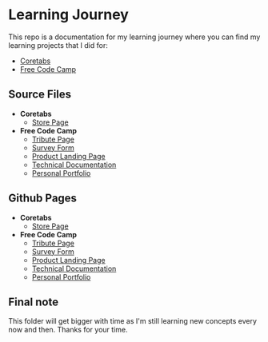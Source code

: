 # Learning Journey

This repo is a documentation for my learning journey where you can find my learning projects that I did for:

- [Coretabs](https://coretabs.net/)
- [Free Code Camp](https://www.freecodecamp.org/)

## Source Files

- **Coretabs**
  - [Store Page](coretabs/store/)
- **Free Code Camp**
  - [Tribute Page](free-code-camp/01-html+css/01-tribute-page/)
  - [Survey Form](free-code-camp/01-html+css/02-survey-form/)
  - [Product Landing Page](free-code-camp/01-html+css/03-product-landing-page/)
  - [Technical Documentation](free-code-camp/01-html+css/04-technical-documentation/)
  - [Personal Portfolio](free-code-camp/01-html+css/05-personal-portfolio/)

## Github Pages

- **Coretabs**
  - [Store Page](https://omaronweb.github.io/learning-journey/coretabs/store/index.html)
- **Free Code Camp**
  - [Tribute Page](https://omaronweb.github.io/learning-journey/free-code-camp/01-html+css/01-tribute-page/index.html)
  - [Survey Form](https://omaronweb.github.io/learning-journey/free-code-camp/01-html+css/02-survey-form/index.html)
  - [Product Landing Page](https://omaronweb.github.io/learning-journey/free-code-camp/01-html+css/03-product-landing-page/index.html)
  - [Technical Documentation](https://omaronweb.github.io/learning-journey/free-code-camp/01-html+css/04-technical-documentation/index.html)
  - [Personal Portfolio](https://omaronweb.github.io/learning-journey/free-code-camp/01-html+css/05-personal-portfolio/index.html)

## Final note

This folder will get bigger with time as I'm still learning new concepts every now and then. Thanks for your time.
